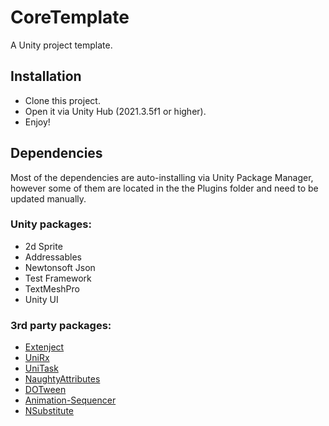 # CoreTemplate
A Unity project template.

## Installation

- Clone this project.
- Open it via Unity Hub (2021.3.5f1 or higher).
- Enjoy!

## Dependencies

Most of the dependencies are auto-installing via Unity Package Manager, however some of them are located in the the Plugins folder and need to be updated manually.

### Unity packages:
- 2d Sprite
- Addressables
- Newtonsoft Json
- Test Framework
- TextMeshPro
- Unity UI

### 3rd party packages:
- [Extenject](https://github.com/Mathijs-Bakker/Extenject)
- [UniRx](https://github.com/neuecc/UniRx)
- [UniTask](https://github.com/Cysharp/UniTask)
- [NaughtyAttributes](https://github.com/dbrizov/NaughtyAttributes)
- [DOTween](https://github.com/Demigiant/dotween)
- [Animation-Sequencer](https://github.com/brunomikoski/Animation-Sequencer)
- [NSubstitute](https://github.com/nsubstitute/NSubstitute)
